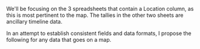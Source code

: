 We'll be focusing on the 3 spreadsheets that contain a Location column, as this is most pertinent to the map. The tallies in the other two sheets are ancillary timeline data.

In an attempt to establish consistent fields and data formats, I propose the following for any data that goes on a map.

